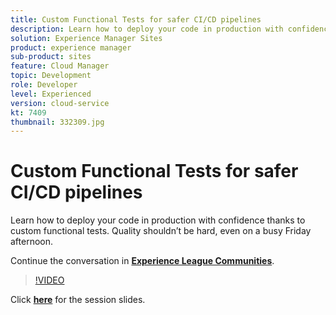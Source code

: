 ```yaml
---
title: Custom Functional Tests for safer CI/CD pipelines
description: Learn how to deploy your code in production with confidence thanks to custom functional tests. Quality shouldn’t be hard, even on a busy Friday afternoon.
solution: Experience Manager Sites
product: experience manager
sub-product: sites
feature: Cloud Manager
topic: Development
role: Developer
level: Experienced
version: cloud-service
kt: 7409
thumbnail: 332309.jpg
---
```


# Custom Functional Tests for safer CI/CD pipelines

Learn how to deploy your code in production with confidence thanks to custom functional tests. Quality shouldn’t be hard, even on a busy Friday afternoon.

Continue the conversation in **[Experience League Communities](http://adobe.ly/36Yd3v6)**.

>[!VIDEO](https://video.tv.adobe.com/v/333309/?quality=12&learn=on&hidetitle=true)

Click **[here](/help/events/assets/custom-functional-tests-cicd.pdf)** for the session slides.
